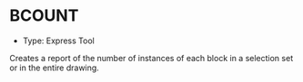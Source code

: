 # BCOUNT

- Type: Express Tool

Creates a report of the number of instances of each block in a selection set or in the entire drawing.
